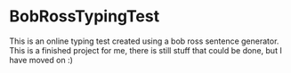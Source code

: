 # BobRossTypingTest
This is an online typing test created using a bob ross sentence generator. This is a finished project for me, there is still stuff that could be done, but I have moved on :)
